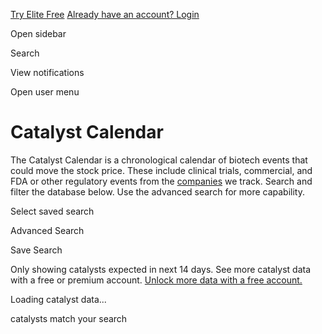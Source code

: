 [Try Elite Free](https://www.bpiq.com/pricing) [Already have an account? Login](https://www.bpiq.com/bpiq-app-auth)

Open sidebar

Search

View notifications

Open user menu

# Catalyst Calendar

The Catalyst Calendar is a chronological calendar of biotech events that could move the stock price. These include clinical trials, commercial, and FDA or other regulatory events from the [companies](https://app.bpiq.com/company) we track. Search and filter the database below. Use the advanced search for more capability.

Select saved search

Advanced Search

Save Search

Only showing catalysts expected in next 14 days. See more catalyst data with a free or premium account. [Unlock more data with a free account.](https://www.bpiq.com/pricing)

Loading catalyst data...

catalysts match your search